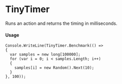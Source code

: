 TinyTimer
=========

Runs an action and returns the timing in milliseconds.

#### Usage

    Console.WriteLine(TinyTimer.Benchmark(() =>
    {
      var samples = new long[100000];
      for (var i = 0; i < samples.Length; i++)
      {
        samples[i] = new Random().Next(10);
      }
    }, 100));